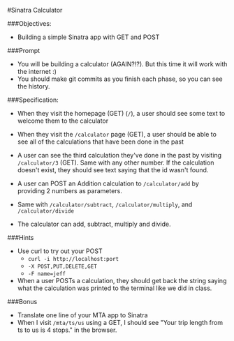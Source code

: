 #Sinatra Calculator

###Objectives:
- Building a simple Sinatra app with GET and POST

###Prompt
- You will be building a calculator (AGAIN?!?). But this time it will work with the internet :)
- You should make git commits as you finish each phase, so you can see the history.

###Specification:
- When they visit the homepage (GET) (`/`), a user should see some text to welcome them to the calculator

- When they visit the `/calculator` page (GET), a user should be able to see all of the calculations that have been done in the past

- A user can see the third calculation they've done in the past by visiting `/calculator/3` (GET). Same with any other number. If the calculation doesn't exist, they should see text saying that the id wasn't found.

- A user can POST an Addition calculation to `/calculator/add` by providing 2 numbers as parameters.
- Same with `/calculator/subtract`, `/calculator/multiply`, and `/calculator/divide`

- The calculator can add, subtract, multiply and divide.

###Hints
- Use curl to try out your POST
	- `curl -i http://localhost:port`
  - `-X POST,PUT,DELETE,GET`
  - `-F name=jeff`
- When a user POSTs a calculation, they should get back the string saying what the calculation was printed to the terminal like we did in class.

###Bonus
- Translate one line of your MTA app to Sinatra
- When I visit `/mta/ts/us` using a GET, I should see "Your trip length from ts to us is 4 stops." in the browser.
